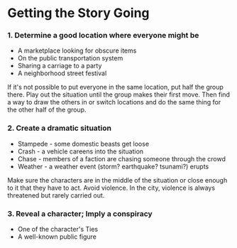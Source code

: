 # Getting the Story Going
### 1. Determine a good location where everyone might be
- A marketplace looking for obscure items
- On the public transportation system
- Sharing a carriage to a party
- A neighborhood street festival

If it's not possible to put everyone in the same location, put half the group there. Play out the situation until the group makes their first move. Then find a way to draw the others in or switch locations and do the same thing for the other half of the group.

### 2. Create a dramatic situation
* Stampede - some domestic beasts get loose
* Crash - a vehicle careens into the situation
* Chase - members of a faction are chasing someone through the crowd
* Weather - a weather event (storm? earthquake? tsunami?) erupts

Make sure the characters are in the middle of the situation or close enough to it that they have to act. Avoid violence. In the city, violence is always threatened but rarely carried out.

### 3. Reveal a character; Imply a conspiracy
* One of the character's Ties
* A well-known public figure

